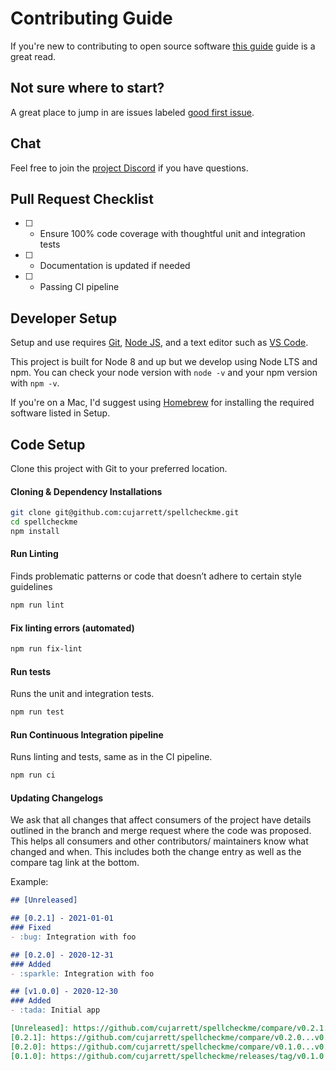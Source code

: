 # Contributing Guide

If you're new to contributing to open source software
[this guide](https://opensource.guide/how-to-contribute/) guide is a great read.

## Not sure where to start?
A great place to jump in are issues labeled [good first issue](https://github.com/cujarrett/spellcheckme/labels/good%20first%20issue).

## Chat
Feel free to join the [project Discord](https://discord.gg/uuQDgzhbrd) if you have questions.

## Pull Request Checklist
- [ ] - Ensure 100% code coverage with thoughtful unit and integration tests
- [ ] - Documentation is updated if needed
- [ ] - Passing CI pipeline

## Developer Setup
Setup and use requires [Git](https://git-scm.com/), [Node JS](https://nodejs.org/en/), and a text
editor such as [VS Code](https://code.visualstudio.com/).

This project is built for Node 8 and up but we develop using Node LTS and npm. You can
check your node version with `node -v` and your npm version with `npm -v`.

If you're on a Mac, I'd suggest using [Homebrew](https://brew.sh/) for installing the required
software listed in Setup.

## Code Setup
Clone this project with Git to your preferred location.

#### Cloning & Dependency Installations
```sh
git clone git@github.com:cujarrett/spellcheckme.git
cd spellcheckme
npm install
```

#### Run Linting
Finds problematic patterns or code that doesn’t adhere to certain style guidelines
```sh
npm run lint
```

#### Fix linting errors (automated)
```sh
npm run fix-lint
```

#### Run tests
Runs the unit and integration tests.
```sh
npm run test
```

#### Run Continuous Integration pipeline

Runs linting and tests, same as in the CI pipeline.
```sh
npm run ci
```

#### Updating Changelogs

We ask that all changes that affect consumers of the project have details outlined in the branch and
merge request where the code was proposed. This helps all consumers and other contributors/
maintainers know what changed and when. This includes both the change entry as well as the compare
tag link at the bottom.

Example:

```md
## [Unreleased]

## [0.2.1] - 2021-01-01
### Fixed
- :bug: Integration with foo

## [0.2.0] - 2020-12-31
### Added
- :sparkle: Integration with foo

## [v1.0.0] - 2020-12-30
### Added
- :tada: Initial app

[Unreleased]: https://github.com/cujarrett/spellcheckme/compare/v0.2.1...master
[0.2.1]: https://github.com/cujarrett/spellcheckme/compare/v0.2.0...v0.2.1
[0.2.0]: https://github.com/cujarrett/spellcheckme/compare/v0.1.0...v0.2.0
[0.1.0]: https://github.com/cujarrett/spellcheckme/releases/tag/v0.1.0
```
